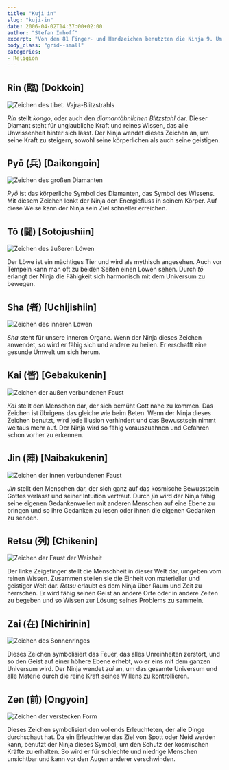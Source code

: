 ```yaml
---
title: "Kuji in"
slug: "kuji-in"
date: 2006-04-02T14:37:00+02:00
author: "Stefan Imhoff"
excerpt: "Von den 81 Finger- und Handzeichen benutzten die Ninja 9. Um Wirkung zu erzielen ist aber nicht nur das Falten der Finger nötig, sondern auch die geistige und religiöse Einstellung und jahrelange Übung."
body_class: "grid--small"
categories:
- Religion
---
```


## Rin (臨) [Dokkoin]

![Zeichen des tibet. Vajra-Blitzstrahls](/assets/images/articles/kujiin-rin.jpg)

*Rin* stellt *kongo*, oder auch den *diamantähnlichen Blitzstahl* dar. Dieser Diamant steht für unglaubliche Kraft und reines Wissen, das alle Unwissenheit hinter sich lässt. Der Ninja wendet dieses Zeichen an, um seine Kraft zu steigern, sowohl seine körperlichen als auch seine geistigen.


## Pyō (兵) [Daikongoin]

![Zeichen des großen Diamanten](/assets/images/articles/kujiin-pyo.jpg)

*Pyō* ist das körperliche Symbol des Diamanten, das Symbol des Wissens. Mit diesem Zeichen lenkt der Ninja den Energiefluss in seinem Körper. Auf diese Weise kann der Ninja sein Ziel schneller erreichen.


## Tō (闘) [Sotojushiin]

![Zeichen des äußeren Löwen](/assets/images/articles/kujiin-toh.jpg)

Der Löwe ist ein mächtiges Tier und wird als mythisch angesehen. Auch vor Tempeln kann man oft zu beiden Seiten einen Löwen sehen. Durch *tō* erlangt der Ninja die Fähigkeit sich harmonisch mit dem Universum zu bewegen.


## Sha (者) [Uchijishiin]

![Zeichen des inneren Löwen](/assets/images/articles/kujiin-sha.jpg)

*Sha* steht für unsere inneren Organe. Wenn der Ninja dieses Zeichen anwendet, so wird er fähig sich und andere zu heilen. Er erschafft eine gesunde Umwelt um sich herum.


## Kai (皆) [Gebakukenin]

![Zeichen der außen verbundenen Faust](/assets/images/articles/kujiin-kai.jpg)

*Kai* stellt den Menschen dar, der sich bemüht Gott nahe zu kommen. Das Zeichen ist übrigens das gleiche wie beim Beten. Wenn der Ninja dieses Zeichen benutzt, wird jede Illusion verhindert und das Bewusstsein nimmt weitaus mehr auf. Der Ninja wird so fähig vorauszuahnen und Gefahren schon vorher zu erkennen.


## Jin (陣) [Naibakukenin]

![Zeichen der innen verbundenen Faust](/assets/images/articles/kujiin-jin.jpg)

*Jin* stellt den Menschen dar, der sich ganz auf das kosmische Bewusstsein Gottes verlässt und seiner Intuition vertraut. Durch *jin* wird der Ninja fähig seine eigenen Gedankenwellen mit anderen Menschen auf eine Ebene zu bringen und so ihre Gedanken zu lesen oder ihnen die eigenen Gedanken zu senden.


## Retsu (列) [Chikenin]

![Zeichen der Faust der Weisheit](/assets/images/articles/kujiin-retsu.jpg)

Der linke Zeigefinger stellt die Menschheit in dieser Welt dar, umgeben vom reinen Wissen. Zusammen stellen sie die Einheit von materieller und geistiger Welt dar. *Retsu* erlaubt es dem Ninja über Raum und Zeit zu herrschen. Er wird fähig seinen Geist an andere Orte oder in andere Zeiten zu begeben und so Wissen zur Lösung seines Problems zu sammeln.


## Zai (在) [Nichirinin]

![Zeichen des Sonnenringes](/assets/images/articles/kujiin-zai.jpg)

Dieses Zeichen symbolisiert das Feuer, das alles Unreinheiten zerstört, und so den Geist auf einer höhere Ebene erhebt, wo er eins mit dem ganzen Universum wird. Der Ninja wendet *zai* an, um das gesamte Universum und alle Materie durch die reine Kraft seines Willens zu kontrollieren.


## Zen (前) [Ongyoin]

![Zeichen der verstecken Form](/assets/images/articles/kujiin-zen.jpg)

Dieses Zeichen symbolisiert den vollends Erleuchteten, der alle Dinge durchschaut hat. Da ein Erleuchteter das Ziel von Spott oder Neid werden kann, benutzt der Ninja dieses Symbol, um den Schutz der kosmischen Kräfte zu erhalten. So wird er für schlechte und niedrige Menschen unsichtbar und kann vor den Augen anderer verschwinden.
